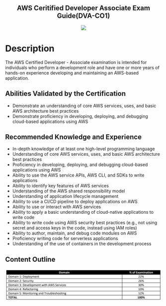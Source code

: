 <div align="center">
<p align="center">
  <h2>AWS Ceritified Developer Associate Exam Guide(DVA-CO1)</h2>
   <img src="https://d1.awsstatic.com/training-and-certification/Certification%20Badges/AWS-Certified_Developer_Associate_512x512.6d5f0ad35de66966c96f8e408e4fd919c1a2d753.png">
</p>
</div>

# Description

The AWS Certified Developer - Associate examination is intended for individuals who perform a development role and have one or more years of hands-on experience developing and maintaining an AWS-based application.

## Abilities Validated by the Certification

- Demonstrate an understanding of core AWS services, uses, and basic AWS architecture best practices
- Demonstrate proficiency in developing, deploying, and debugging cloud-based applications using AWS

## Recommended Knowledge and Experience

- In-depth knowledge of at least one high-level programming language
- Understanding of core AWS services, uses, and basic AWS architecture best practices
- Proficiency in developing, deploying, and debugging cloud-based applications using AWS
- Ability to use the AWS service APIs, AWS CLI, and SDKs to write applications
- Ability to identify key features of AWS services
- Understanding of the AWS shared responsibility model
- Understanding of application lifecycle management
- Ability to use a CI/CD pipeline to deploy applications on AWS
- Ability to use or interact with AWS services
- Ability to apply a basic understanding of cloud-native applications to write code
- Ability to write code using AWS security best practices (e.g., not using secret and access keys in the code, instead using IAM roles)
- Ability to author, maintain, and debug code modules on AWS
- Proficiency writing code for serverless applications
- Understanding of the use of containers in the development process

## Content Outline

![AWS Certified Developer Associate Exam content](/images/content-outline.png)
